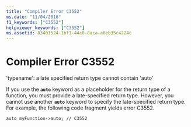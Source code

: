 ```yaml
---
title: "Compiler Error C3552"
ms.date: "11/04/2016"
f1_keywords: ["C3552"]
helpviewer_keywords: ["C3552"]
ms.assetid: 83401524-1bf1-44c0-8aca-a6eb35c4224c
---
```

# Compiler Error C3552

'typename': a late specified return type cannot contain 'auto'

If you use the **`auto`** keyword as a placeholder for the return type of a function, you must provide a late-specified return type. However, you cannot use another **`auto`** keyword to specify the late-specified return type. For example, the following code fragment yields error C3552.

`auto myFunction->auto; // C3552`
